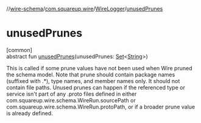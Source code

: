 //[wire-schema](../../../index.md)/[com.squareup.wire](../index.md)/[WireLogger](index.md)/[unusedPrunes](unused-prunes.md)

# unusedPrunes

[common]\
abstract fun [unusedPrunes](unused-prunes.md)(unusedPrunes: [Set](https://kotlinlang.org/api/latest/jvm/stdlib/kotlin.collections/-set/index.html)&lt;[String](https://kotlinlang.org/api/latest/jvm/stdlib/kotlin/-string/index.html)&gt;)

This is called if some prune values have not been used when Wire pruned the schema model. Note that prune should contain package names (suffixed with .*), type names, and member names only. It should not contain file paths. Unused prunes can happen if the referenced type or service isn't part of any .proto files defined in either com.squareup.wire.schema.WireRun.sourcePath or com.squareup.wire.schema.WireRun.protoPath, or if a broader prune value is already defined.
